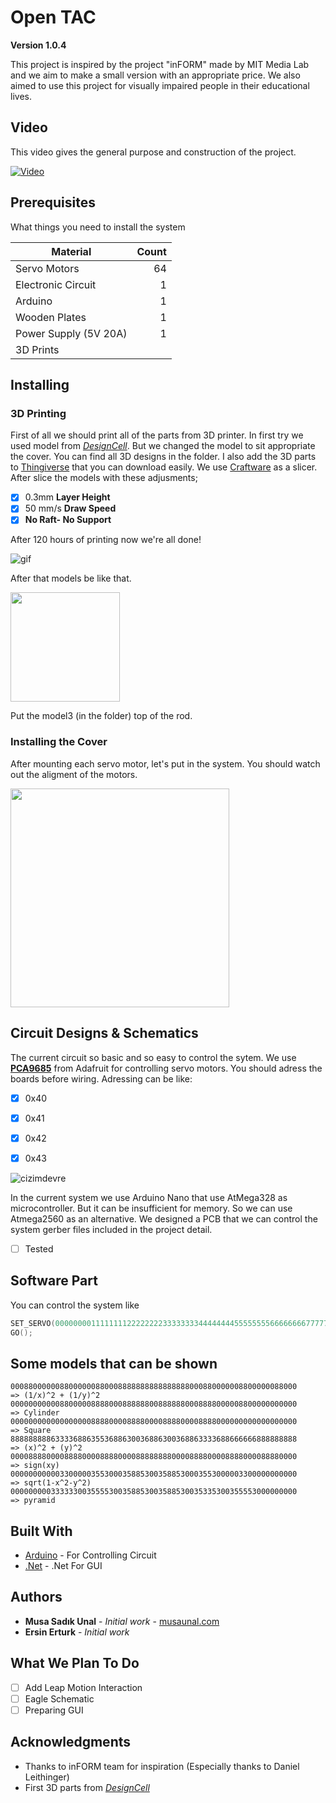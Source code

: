 # Open TAC

**Version 1.0.4**

This project is inspired by the project "inFORM" made by MIT Media Lab and we aim to make a small version with an appropriate price. We also aimed to use this project for visually impaired people in their educational lives.  


## Video

This video gives the general purpose and construction of the project.

[![Video](https://img.youtube.com/vi/bSxOIqRPzkY/hqdefault.jpg)](https://www.youtube.com/watch?v=bSxOIqRPzkY&t=8s)

## Prerequisites

What things you need to install the system


| Material      | Count  |
| ------------- | -----:|
| Servo Motors       |   64 |
| Electronic Circuit |    1 |
| Arduino            |    1 |
| Wooden Plates      |    1 |
| Power Supply (5V 20A)      |    1 |
| 3D Prints           |   |

## Installing

### 3D Printing
First of all we should print all of the parts from 3D printer. In first try we used model from [*DesignCell*](https://www.thingiverse.com/thing:2038205). But we changed the model to sit appropriate the cover.
You can find all 3D designs in the folder. I also add the 3D parts to [Thingiverse](https://www.thingiverse.com/musas/designs) that you can download easily.  We use [Craftware](https://craftunique.com/craftware/) as a slicer. After slice the models with these adjusments;

- [x] 0.3mm **Layer Height** 
- [x] 50 mm/s **Draw Speed**
- [x] **No Raft- No Support**

After 120 hours of printing now we're all done!

![gif](https://user-images.githubusercontent.com/19881231/38439608-eff2dbaa-39e6-11e8-8c91-3427f27b1e2d.gif)

After that models be like that.


<img src="https://user-images.githubusercontent.com/19881231/38439678-3630071e-39e7-11e8-8590-b550e2a29c3c.jpg" width="175">


Put the model3 (in the folder) top of the rod.

### Installing the Cover

After mounting each servo motor, let's put in the system. You should watch out the aligment of the motors.


<img src="https://user-images.githubusercontent.com/19881231/38440121-fba48744-39e8-11e8-9872-40d301a83627.jpg" width="350">


## Circuit Designs & Schematics

The current circuit so basic and so easy to control the sytem. We use [**PCA9685**](https://www.adafruit.com/product/815) from Adafruit for controlling servo motors. You should adress the boards before wiring. Adressing can be like:

- [x] 0x40
- [x] 0x41
- [x] 0x42
- [x] 0x43


![cizimdevre](https://user-images.githubusercontent.com/19881231/38440563-82fbccce-39ea-11e8-8d62-82ee6ca1d86f.JPG)

In the current system we use Arduino Nano that use AtMega328 as microcontroller. But it can be insufficient for memory. So we can
use Atmega2560 as an alternative. We designed a PCB that we can control the system gerber files included in the project detail.

- [ ] Tested

## Software Part
You can control the system like
```c++
SET_SERVO(0000000011111111222222223333333344444444555555556666666677777777);
GO();
```
## Some models that can be shown

```
0008800000088000000880008888888888888888000880000008800000088000          => (1/x)^2 + (1/y)^2
0000000000088000008888000888888008888880008888000008800000000000          => Cylinder
0000000000000000008888000088880000888800008888000000000000000000          => Square
8888888886333368863553688630036886300368863333688666666888888888          => (x)^2 + (y)^2
0000888800008888000088880000888888880000888800008888000088880000          => sign(xy)
0000000000033000003553000358853003588530003553000003300000000000          => sqrt(1-x^2-y^2)
0000000003333330035555300358853003588530035335300355553000000000          => pyramid
```



## Built With

* [Arduino](https://www.arduino.cc/) - For Controlling Circuit
* [.Net](https://docs.microsoft.com/en-gb/dotnet/csharp/programming-guide/) - .Net For GUI

## Authors

* **Musa Sadık Unal** - *Initial work* - [musaunal.com](http://www.musaunal.com/)
* **Ersin Erturk** - *Initial work*

## What We Plan To Do

- [ ] Add Leap Motion Interaction
- [ ] Eagle Schematic 
- [ ] Preparing GUI

## Acknowledgments

* Thanks to inFORM team for inspiration  (Especially thanks to Daniel Leithinger)
* First 3D parts from [*DesignCell*](https://www.thingiverse.com/thing:2038205) 

